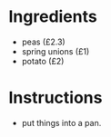 

# Ingredients
- peas (£2.3)
- spring unions (£1)
- potato (£2)
# Instructions
- put things into a pan.
